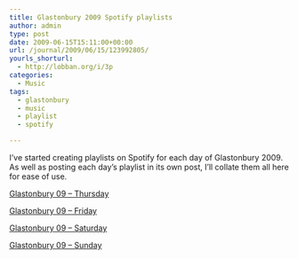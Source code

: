 ```yaml
---
title: Glastonbury 2009 Spotify playlists
author: admin
type: post
date: 2009-06-15T15:11:00+00:00
url: /journal/2009/06/15/123992805/
yourls_shorturl:
  - http://lobban.org/i/3p
categories:
  - Music
tags:
  - glastonbury
  - music
  - playlist
  - spotify

---
```

I&#8217;ve started creating playlists on Spotify for each day of Glastonbury 2009. As well as posting each day&#8217;s playlist in its own post, I&#8217;ll collate them all here for ease of use.

[Glastonbury 09 &#8211; Thursday][1]

[Glastonbury 09 &#8211; Friday][2]

[Glastonbury 09 &#8211; Saturday][3]

[Glastonbury 09 &#8211; Sunday][4]

 [1]: http://log.andylobban.com/post/124002088/glastonbury-2009-spotify-playlists-thursday
 [2]: http://log.andylobban.com/post/124019817/glastonbury-2009-spotify-playlists-friday
 [3]: http://log.andylobban.com/post/126368954/glastonbury-2009-spotify-playlists-saturday
 [4]: http://log.andylobban.com/post/126373632/glastonbury-2009-spotify-playlists-sunday